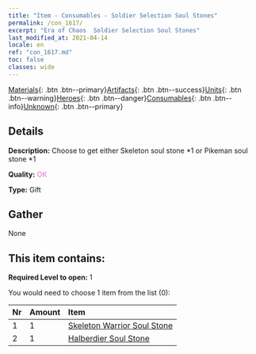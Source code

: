 ```yaml
---
title: "Item - Consumables - Soldier Selection Soul Stones"
permalink: /con_1617/
excerpt: "Era of Chaos  Soldier Selection Soul Stones"
last_modified_at: 2021-04-14
locale: en
ref: "con_1617.md"
toc: false
classes: wide
---
```

 [Materials](/Items/){: .btn .btn--primary}[Artifacts](/Items/Artifacts/){: .btn .btn--success}[Units](/Items/Units/){: .btn .btn--warning}[Heroes](/Items/Heroes/){: .btn .btn--danger}[Consumables](/Items/Consumables/){: .btn .btn--info}[Unknown](/Items/Unknown/){: .btn .btn--primary}

## Details
 **Description:** Choose to get either Skeleton soul stone *1 or Pikeman soul stone *1

 **Quality:** <span style="color: #DA70D6">OK</span>

 **Type:** Gift

## Gather

  None

## This item contains:

 **Required Level to open:** 1

 You would need to choose 1 item from the list (0):

  | Nr | Amount |     Item    |
  |:---|:-------|:------------|
  | 1 | 1 | [Skeleton Warrior Soul Stone](/Items/unt_297/) | 
  | 2 | 1 | [Halberdier Soul Stone](/Items/unt_282/) | 
